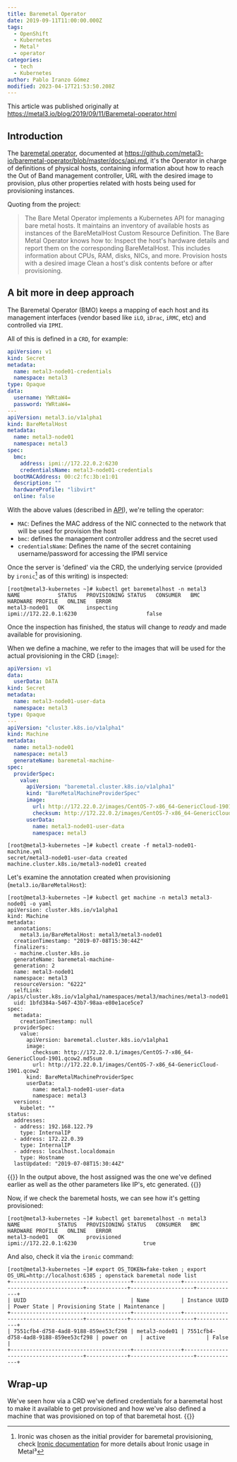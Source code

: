 ```yaml
---
title: Baremetal Operator
date: 2019-09-11T11:00:00.000Z
tags:
  - OpenShift
  - Kubernetes
  - Metal³
  - operator
categories:
  - tech
  - Kubernetes
author: Pablo Iranzo Gómez
modified: 2023-04-17T21:53:50.208Z
---
```


This article was published originally at <https://metal3.io/blog/2019/09/11/Baremetal-operator.html>

## Introduction

The [baremetal operator](https://github.com/metal3-io/baremetal-operator/), documented at <https://github.com/metal3-io/baremetal-operator/blob/master/docs/api.md>, it's the Operator in charge of definitions of physical hosts, containing information about how to reach the Out of Band management controller, URL with the desired image to provision, plus other properties related with hosts being used for provisioning instances.

Quoting from the project:

> The Bare Metal Operator implements a Kubernetes API for managing bare metal hosts. It maintains an inventory of available hosts as instances of the BareMetalHost Custom Resource Definition. The Bare Metal Operator knows how to:
> Inspect the host's hardware details and report them on the corresponding BareMetalHost. This includes information about CPUs, RAM, disks, NICs, and more.
> Provision hosts with a desired image
> Clean a host's disk contents before or after provisioning.

## A bit more in deep approach

The Baremetal Operator (BMO) keeps a mapping of each host and its management interfaces (vendor based like `iLO`, `iDrac`, `iRMC`, etc) and controlled via `IPMI`.

All of this is defined in a `CRD`, for example:

```yaml
apiVersion: v1
kind: Secret
metadata:
  name: metal3-node01-credentials
  namespace: metal3
type: Opaque
data:
  username: YWRtaW4=
  password: YWRtaW4=
---
apiVersion: metal3.io/v1alpha1
kind: BareMetalHost
metadata:
  name: metal3-node01
  namespace: metal3
spec:
  bmc:
    address: ipmi://172.22.0.2:6230
    credentialsName: metal3-node01-credentials
  bootMACAddress: 00:c2:fc:3b:e1:01
  description: ""
  hardwareProfile: "libvirt"
  online: false
```

With the above values (described in [API](https://github.com/metal3-io/baremetal-operator/blob/master/docs/api.md)), we're telling the operator:

- `MAC`: Defines the MAC address of the NIC connected to the network that will be used for provision the host
- `bmc`: defines the management controller address and the secret used
- `credentialsName`: Defines the name of the secret containing username/password for accessing the IPMI service

Once the server is 'defined' via the CRD, the underlying service (provided by `ironic`[^1] as of this writing) is inspected:

[^1]: Ironic was chosen as the initial provider for baremetal provisioning, check [Ironic documentation](https://github.com/metal3-io/metal3-docs/blob/master/design/use-ironic.md) for more details about Ironic usage in Metal³

```console
[root@metal3-kubernetes ~]# kubectl get baremetalhost -n metal3
NAME            STATUS   PROVISIONING STATUS   CONSUMER   BMC                      HARDWARE PROFILE   ONLINE   ERROR
metal3-node01   OK       inspecting                       ipmi://172.22.0.1:6230                      false
```

Once the inspection has finished, the status will change to _ready_ and made available for provisioning.

When we define a machine, we refer to the images that will be used for the actual provisioning in the CRD (`image`):

```yaml
apiVersion: v1
data:
  userData: DATA
kind: Secret
metadata:
  name: metal3-node01-user-data
  namespace: metal3
type: Opaque
---
apiVersion: "cluster.k8s.io/v1alpha1"
kind: Machine
metadata:
  name: metal3-node01
  namespace: metal3
  generateName: baremetal-machine-
spec:
  providerSpec:
    value:
      apiVersion: "baremetal.cluster.k8s.io/v1alpha1"
      kind: "BareMetalMachineProviderSpec"
      image:
        url: http://172.22.0.2/images/CentOS-7-x86_64-GenericCloud-1901.qcow2
        checksum: http://172.22.0.2/images/CentOS-7-x86_64-GenericCloud-1901.qcow2.md5sum
      userData:
        name: metal3-node01-user-data
        namespace: metal3
```

```console
[root@metal3-kubernetes ~]# kubectl create -f metal3-node01-machine.yml
secret/metal3-node01-user-data created
machine.cluster.k8s.io/metal3-node01 created
```

Let's examine the annotation created when provisioning (`metal3.io/BareMetalHost`):

```console
[root@metal3-kubernetes ~]# kubectl get machine -n metal3 metal3-node01 -o yaml
apiVersion: cluster.k8s.io/v1alpha1
kind: Machine
metadata:
  annotations:
    metal3.io/BareMetalHost: metal3/metal3-node01
  creationTimestamp: "2019-07-08T15:30:44Z"
  finalizers:
  - machine.cluster.k8s.io
  generateName: baremetal-machine-
  generation: 2
  name: metal3-node01
  namespace: metal3
  resourceVersion: "6222"
  selfLink: /apis/cluster.k8s.io/v1alpha1/namespaces/metal3/machines/metal3-node01
  uid: 1bfd384a-5467-43b7-98aa-e80e1ace5ce7
spec:
  metadata:
    creationTimestamp: null
  providerSpec:
    value:
      apiVersion: baremetal.cluster.k8s.io/v1alpha1
      image:
        checksum: http://172.22.0.1/images/CentOS-7-x86_64-GenericCloud-1901.qcow2.md5sum
        url: http://172.22.0.1/images/CentOS-7-x86_64-GenericCloud-1901.qcow2
      kind: BareMetalMachineProviderSpec
      userData:
        name: metal3-node01-user-data
        namespace: metal3
  versions:
    kubelet: ""
status:
  addresses:
  - address: 192.168.122.79
    type: InternalIP
  - address: 172.22.0.39
    type: InternalIP
  - address: localhost.localdomain
    type: Hostname
  lastUpdated: "2019-07-08T15:30:44Z"
```

{{<tip >}}
In the output above, the host assigned was the one we've defined earlier as well as the other parameters like IP's, etc generated.
{{</tip>}}

Now, if we check the baremetal hosts, we can see how it's getting provisioned:

```console
[root@metal3-kubernetes ~]# kubectl get baremetalhost -n metal3
NAME            STATUS   PROVISIONING STATUS   CONSUMER   BMC                      HARDWARE PROFILE   ONLINE   ERROR
metal3-node01   OK       provisioned                       ipmi://172.22.0.1:6230                     true
```

And also, check it via the `ironic` command:

```console
[root@metal3-kubernetes ~]# export OS_TOKEN=fake-token ; export OS_URL=http://localhost:6385 ; openstack baremetal node list
+--------------------------------------+---------------+--------------------------------------+-------------+--------------------+-------------+
| UUID                                 | Name          | Instance UUID                        | Power State | Provisioning State | Maintenance |
+--------------------------------------+---------------+--------------------------------------+-------------+--------------------+-------------+
| 7551cfb4-d758-4ad8-9188-859ee53cf298 | metal3-node01 | 7551cfb4-d758-4ad8-9188-859ee53cf298 | power on    | active             | False       |
+--------------------------------------+---------------+--------------------------------------+-------------+--------------------+-------------+
```

## Wrap-up

We've seen how via a CRD we've defined credentials for a baremetal host to make it available to get provisioned and how we've also defined a machine that was provisioned on top of that baremetal host.
{{<enjoy>}}
